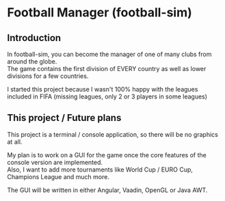 # Football Manager (football-sim)

## Introduction
In football-sim, you can become the manager of one of many clubs from around the globe.<br>
The game contains the first division of EVERY country as well as lower divisions for a few countries.

I started this project because I wasn't 100% happy with the leagues included in FIFA (missing leagues, only 2 or 3 players in some leagues)

## This project / Future plans
This project is a terminal / console application, so there will be no graphics at all.

My plan is to work on a GUI for the game once the core features of the console version are implemented.<br>
Also, I want to add more tournaments like World Cup / EURO Cup, Champions League and much more.

The GUI will be written in either Angular, Vaadin, OpenGL or Java AWT.
